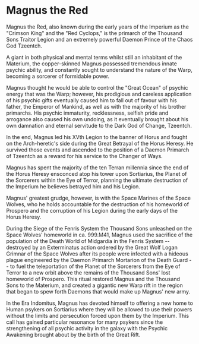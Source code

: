 # Magnus the Red

Magnus the Red, also known during the early years of the Imperium as the "Crimson King" and the "Red Cyclops," is the primarch of the Thousand Sons Traitor Legion and an extremely powerful Daemon Prince of the Chaos God Tzeentch.

A giant in both physical and mental terms whilst still an inhabitant of the Materium, the copper-skinned Magnus possessed tremendous innate psychic ability, and constantly sought to understand the nature of the Warp, becoming a sorcerer of formidable power.

Magnus thought he would be able to control the "Great Ocean" of psychic energy that was the Warp; however, his prodigious and careless application of his psychic gifts eventually caused him to fall out of favour with his father, the Emperor of Mankind, as well as with the majority of his brother primarchs. His psychic immaturity, recklessness, selfish pride and arrogance also caused his own undoing, as it eventually brought about his own damnation and eternal servitude to the Dark God of Change, Tzeentch.

In the end, Magnus led his XVth Legion to the banner of Horus and fought on the Arch-heretic's side during the Great Betrayal of the Horus Heresy. He survived those events and ascended to the position of a Daemon Primarch of Tzeentch as a reward for his service to the Changer of Ways.

Magnus has spent the majority of the ten Terran millennia since the end of the Horus Heresy ensconced atop his tower upon Sortiarius, the Planet of the Sorcerers within the Eye of Terror, planning the ultimate destruction of the Imperium he believes betrayed him and his Legion.

Magnus' greatest grudge, however, is with the Space Marines of the Space Wolves, who he holds accountable for the destruction of his homeworld of Prospero and the corruption of his Legion during the early days of the Horus Heresy.

During the Siege of the Fenris System the Thousand Sons unleashed on the Space Wolves' homeworld in ca. 999.M41, Magnus used the sacrifice of the population of the Death World of Midgardia in the Fenris System -- destroyed by an Exterminatus action ordered by the Great Wolf Logan Grimnar of the Space Wolves after its people were infected with a hideous plague engineered by the Daemon Primarch Mortarion of the Death Guard -- to fuel the teleportation of the Planet of the Sorcerers from the Eye of Terror to a new orbit above the remains of the Thousand Sons' lost homeworld of Prospero. This ritual restored Magnus and the Thousand Sons to the Materium, and created a gigantic new Warp rift in the region that began to spew forth Daemons that would make up Magnus' new army.

In the Era Indomitus, Magnus has devoted himself to offering a new home to Human psykers on Sortiarius where they will be allowed to use their powers without the limits and persecution forced upon them by the Imperium. This call has gained particular resonance for many psykers since the strengthening of all psychic activity in the galaxy with the Psychic Awakening brought about by the birth of the Great Rift.
